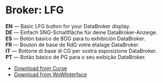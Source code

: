 Broker: LFG
==============

**EN** — Basic LFG button for your DataBroker display.  
**DE** — Einfach SNG-Schaltfläche für deine DataBroker-Anzeige.  
**ES** — Botón básico de BDG para tu exhibición DataBroker.  
**FR** — Bouton de base de RdG votre étalage DataBroker.  
**IT** — Bottone di base di CG per vostra esposizione DataBroker.  
**PT** — Botão básico de PG para o seu exibição DataBroker.

* [Download from Curse](https://www.curseforge.com/wow/addons/broker-lfg)
* [Download from WoWInterface](https://www.wowinterface.com/downloads/info16710-BrokerLFG.html)
